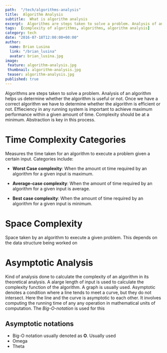 ```yaml
---
path:  "/tech/algorithms-analysis"
title:  Algorithm Analysis
subtitle:  What is algorithm analysis
excerpt:  Algorithms are steps taken to solve a problem. Analysis of an algorithm helps us determine whether the algorithm is useful or not. Once we have a correct algorithm we have to determine whether the algorithm is efficient or not. Effieciency in any running system is important to achieve maximum performance within a given amount of time. Complexity should be at a minimum. Abstraction is key in this process.
tags:  [complexity of algorithms, algorithms, algorithm analysis]
category: tech
date: "2016-07-18T12:00:00+00:00"
author:
  name: Brian Lusina
  link: "/brian_lusina"
  avatar: brian_lusina.jpg
image: 
 feature: algorithm-analysis.jpg
 thumbnail: algorithm-analysis.jpg
 teaser: algorithm-analysis.jpg
published: true
---
```


Algorithms are steps taken to solve a problem. Analysis of an algorithm helps us determine whether the algorithm is useful or not. Once we have a correct algorithm we have to determine whether the algorithm is efficient or not. Effieciency in any running system is important to achieve maximum performance within a given amount of time. Complexity should be at a minimum. Abstraction is key in this process.

# Time Complexity Categories

Measures the time taken for an algorithm to execute a problem given a certain input. Categories include:

- **Worst Case complexity**: When the amount ot time required by an algorithm for a given input is maximum.

- **Average-case complexity**: When the amount of time required by an algorithm for a given input is average.

- **Best case complexity**: When the amount of time required by an algorithm for a given input is minimum.

# Space Complexity

Space taken by an algorithm to execute a given problem. This depends on the data structure being worked on

# Asymptotic Analysis

Kind of analysis done to calculate the complexity of an algorithm in its theoretical analysis. A alarge length of input is used to calculate the complexity function of the algorithm. A graph is usually used.
Asymptotic denotes a condition where a line tends to meet a curve, but they do not intersect. Here the line and the curve is asymptotic to each other. It involves computing the running time of any any operation in mathematical units of computation.
The _Big-O-notation_ is used for this

## Asymptotic notations

- Big-O notation usually denoted as **O**. Usually used
- Omega
- Theta
